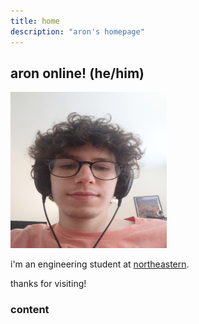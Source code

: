 ```yaml
---
title: home
description: "aron's homepage"
---
```

<meta name="robots" content="noindex, nofollow, noarchive">

## aron online! (he/him)

<img id="headshot" src="/images/headshot.jpg" width="250" height="250">


i'm an engineering student at [northeastern](https://en.wikipedia.org/wiki/Northeastern_University/).

thanks for visiting!

### content
